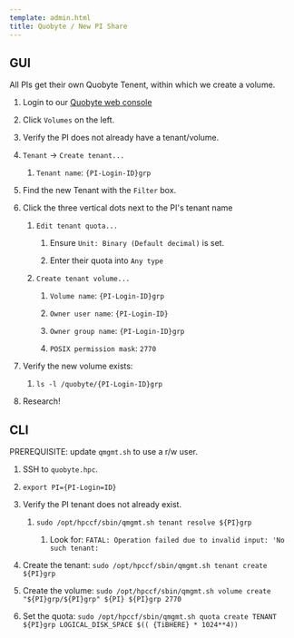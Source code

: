 ```yaml
---
template: admin.html
title: Quobyte / New PI Share
---
```


## GUI

All PIs get their own Quobyte Tenent, within which we create a volume.

1. Login to our [Quobyte web console](https://quobyte.hpc.ucdavis.edu:7443/)

1. Click `Volumes` on the left.

1. Verify the PI does not already have a tenant/volume.

1. `Tenant` -> `Create tenant...`

    1. `Tenant name`: `{PI-Login-ID}grp`

1. Find the new Tenant with the `Filter` box.

1. Click the three vertical dots next to the PI's tenant name

    1. `Edit tenant quota...`

        1. Ensure `Unit: Binary (Default decimal)` is set.

        1. Enter their quota into `Any type`

    1. `Create tenant volume...`

        1. `Volume name`: `{PI-Login-ID}grp`

        1. `Owner user name`: `{PI-Login-ID}`

        1. `Owner group name`: `{PI-Login-ID}grp`

        1. `POSIX permission mask`: `2770`

1. Verify the new volume exists:

    1. `ls -l /quobyte/{PI-Login-ID}grp`

1. Research!

## CLI

PREREQUISITE: update `qmgmt.sh` to use a r/w user.

1. SSH to `quobyte.hpc`.

1. `export PI={PI-Login=ID}`

1. Verify the PI tenant does not already exist.

    1. `sudo /opt/hpccf/sbin/qmgmt.sh tenant resolve ${PI}grp`

        1. Look for: `FATAL: Operation failed due to invalid input: 'No such tenant: `

1. Create the tenant: `sudo /opt/hpccf/sbin/qmgmt.sh tenant create ${PI}grp`

1. Create the volume: `sudo /opt/hpccf/sbin/qmgmt.sh volume create "${PI}grp/${PI}grp" ${PI} ${PI}grp 2770`

1. Set the quota:
   `sudo /opt/hpccf/sbin/qmgmt.sh quota create TENANT ${PI}grp LOGICAL_DISK_SPACE $(( {TiBHERE} * 1024**4))`
